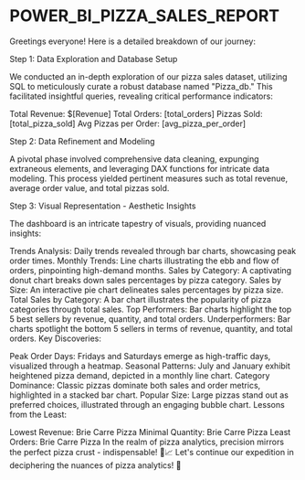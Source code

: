 # POWER_BI_PIZZA_SALES_REPORT


Greetings everyone! Here is a detailed breakdown of our journey:

Step 1: Data Exploration and Database Setup

We conducted an in-depth exploration of our pizza sales dataset, utilizing SQL to meticulously curate a robust database named "Pizza_db." This facilitated insightful queries, revealing critical performance indicators:

Total Revenue: $[Revenue]
Total Orders: [total_orders]
Pizzas Sold: [total_pizza_sold]
Avg Pizzas per Order: [avg_pizza_per_order]

Step 2: Data Refinement and Modeling

A pivotal phase involved comprehensive data cleaning, expunging extraneous elements, and leveraging DAX functions for intricate data modeling. This process yielded pertinent measures such as total revenue, average order value, and total pizzas sold.

Step 3: Visual Representation - Aesthetic Insights

The dashboard is an intricate tapestry of visuals, providing nuanced insights:

Trends Analysis: Daily trends revealed through bar charts, showcasing peak order times.
Monthly Trends: Line charts illustrating the ebb and flow of orders, pinpointing high-demand months.
Sales by Category: A captivating donut chart breaks down sales percentages by pizza category.
Sales by Size: An interactive pie chart delineates sales percentages by pizza size.
Total Sales by Category: A bar chart illustrates the popularity of pizza categories through total sales.
Top Performers: Bar charts highlight the top 5 best sellers by revenue, quantity, and total orders.
Underperformers: Bar charts spotlight the bottom 5 sellers in terms of revenue, quantity, and total orders.
Key Discoveries:

Peak Order Days: Fridays and Saturdays emerge as high-traffic days, visualized through a heatmap.
Seasonal Patterns: July and January exhibit heightened pizza demand, depicted in a monthly line chart.
Category Dominance: Classic pizzas dominate both sales and order metrics, highlighted in a stacked bar chart.
Popular Size: Large pizzas stand out as preferred choices, illustrated through an engaging bubble chart.
Lessons from the Least:

Lowest Revenue: Brie Carre Pizza
Minimal Quantity: Brie Carre Pizza
Least Orders: Brie Carre Pizza
In the realm of pizza analytics, precision mirrors the perfect pizza crust - indispensable! 🍕📈 Let's continue our expedition in deciphering the nuances of pizza analytics! 🚀
